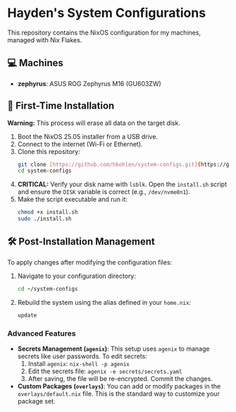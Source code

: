 # Hayden's System Configurations

This repository contains the NixOS configuration for my machines, managed with Nix Flakes.

## 💻 Machines

- **zephyrus**: ASUS ROG Zephyrus M16 (GU603ZW)

## 🚀 First-Time Installation

**Warning:** This process will erase all data on the target disk.

1.  Boot the NixOS 25.05 installer from a USB drive.
2.  Connect to the internet (Wi-Fi or Ethernet).
3.  Clone this repository:
    ```bash
    git clone [https://github.com/hbohlen/system-configs.git](https://github.com/hbohlen/system-configs.git)
    cd system-configs
    ```
4.  **CRITICAL:** Verify your disk name with `lsblk`. Open the `install.sh` script and ensure the `DISK` variable is correct (e.g., `/dev/nvme0n1`).
5.  Make the script executable and run it:
    ```bash
    chmod +x install.sh
    sudo ./install.sh
    ```

## 🛠️ Post-Installation Management

To apply changes after modifying the configuration files:

1.  Navigate to your configuration directory:
    ```bash
    cd ~/system-configs
    ```
2.  Rebuild the system using the alias defined in your `home.nix`:
    ```bash
    update
    ```

### Advanced Features

- **Secrets Management (`agenix`)**: This setup uses `agenix` to manage secrets like user passwords. To edit secrets:
    1.  Install `agenix`: `nix-shell -p agenix`
    2.  Edit the secrets file: `agenix -e secrets/secrets.yaml`
    3.  After saving, the file will be re-encrypted. Commit the changes.
- **Custom Packages (`overlays`)**: You can add or modify packages in the `overlays/default.nix` file. This is the standard way to customize your package set.
